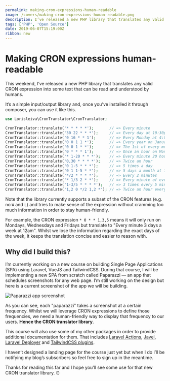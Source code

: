 ```yaml
---
permalink: making-cron-expressions-human-readable
image: /covers/making-cron-expressions-human-readable.png
description: I’ve released a new PHP library that translates any valid CRON expression into some text that can be read and understood by humans.
tags: ['PHP', 'Open Source']
date: 2019-06-07T15:19:00Z
ribbon: new
---
```

# Making CRON expressions human-readable

This weekend, I’ve released a new PHP library that translates any valid CRON expression into some text that can be read and understood by humans.

<GithubButton url="https://github.com/lorisleiva/cron-translator" title="CRON Translator on GitHub"></GithubButton>

It’s a simple input/output library and, once you’ve installed it through composer, you can use it like this.

```php
use Lorisleiva\CronTranslator\CronTranslator;

CronTranslator::translate('* * * * *');       // => Every minute
CronTranslator::translate('30 22 * * *');     // => Every day at 10:30pm
CronTranslator::translate('0 16 * * 1');      // => Every Monday at 4:00pm
CronTranslator::translate('0 0 1 1 *');       // => Every year on January the 1st at 12:00am
CronTranslator::translate('0 0 1 * *');       // => The 1st of every month at 12:00am
CronTranslator::translate('0 * * * 1');       // => Once an hour on Mondays
CronTranslator::translate('* 1-20 * * *');    // => Every minute 20 hours a day
CronTranslator::translate('0,30 * * * *');    // => Twice an hour
CronTranslator::translate('0 1-5 * * *');     // => 5 times a day
CronTranslator::translate('0 1 1-5 * *');     // => 5 days a month at 1:00am
CronTranslator::translate('*/2 * * * *');     // => Every 2 minutes
CronTranslator::translate('* 1/3 2 * *');     // => Every minute of every 3 hours on the 2nd of every month
CronTranslator::translate('1-3/5 * * * *');   // => 3 times every 5 minutes
CronTranslator::translate('1,2 0 */2 1,2 *'); // => Twice an hour every 2 days 2 months a year at 12am
```

Note that the library currently supports a subset of the CRON features (e.g. no `W` and `L`) and tries to make sense of the expression without cramming too much information in order to stay human-friendly.

For example, the CRON expression `* 0 * * 1,3,5` means it will only run on Mondays, Wednesdays and Fridays but translate to "Every minute 3 days a week at 12am". Whilst we lose the information regarding the exact days of the week, it keeps the translation concise and easier to reason with.

## Why did I build this?
I’m currently working on a new course on building Single Page Applications (SPA) using Laravel, VueJS and TailwindCSS. During that course, I will be implementing a new SPA from scratch called Paparazzi — an app that schedules screenshots for any web page. I’m still working on the design but here is a current screenshot of the app we will be building.

![Paparazzi app screenshot](./paparazzi.png)

As you can see, each "paparazzi" takes a screenshot at a certain frequency. Whilst we will leverage CRON expressions to define those frequencies, we need a human-friendly way to display that frequency to our users. **Hence the CRON translator library**.

This course will also use some of my other packages in order to provide additional documentation for them. That includes [Laravel Actions](https://github.com/lorisleiva/laravel-actions), [Javel](https://github.com/lorisleiva/javel), [Laravel Deployer](https://github.com/lorisleiva/laravel-deployer) and [TailwindCSS plugins](https://github.com/lorisleiva/tailwindcss-plugins).

I haven’t designed a landing page for the course just yet but when I do I’ll be notifying my blog’s subscribers so feel free to sign up in the meantime.

Thanks for reading this far and I hope you’ll see some use for that new CRON translator library. ⏰

<GithubButton url="https://github.com/lorisleiva/cron-translator" title="CRON Translator on GitHub"></GithubButton>
